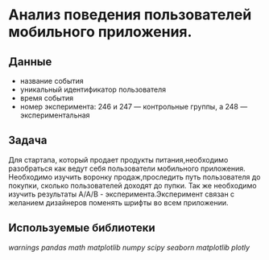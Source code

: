 # Анализ поведения пользователей мобильного приложения.

## Данные
* название события
* уникальный идентификатор пользователя
* время события
* номер эксперимента: 246 и 247 — контрольные группы, а 248 — экспериментальная

## Задача
Для стартапа, который продает продукты питания,необходимо разобраться как ведут себя пользователи мобильного приложения.
Необходимо изучить воронку продаж,проследить путь пользователя до покупки, сколько пользователей доходят до пупки.
Так же необходимо изучить результаты А/А/В - эксперимента.Эксперимент связан с желанием дизайнеров поменять шрифты во всем приложении.

## Используемые библиотеки
_warnings_
_pandas_
_math_
_matplotlib_
_numpy_
_scipy_
_seaborn_
_matplotlib_
_plotly_

